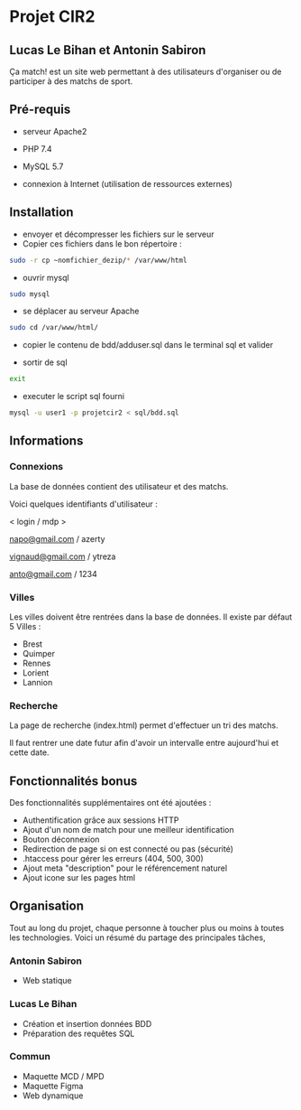 # Projet CIR2

## Lucas Le Bihan et Antonin Sabiron

Ça match! est un site web permettant à des utilisateurs d'organiser ou de participer à des matchs de sport.

## Pré-requis

- serveur Apache2
- PHP 7.4
- MySQL 5.7

- connexion à Internet (utilisation de ressources externes)

## Installation

- envoyer et décompresser les fichiers sur le serveur
- Copier ces fichiers dans le bon répertoire :

```bash
sudo -r cp ~nomfichier_dezip/* /var/www/html
```

- ouvrir mysql

```bash
sudo mysql
```

- se déplacer au serveur Apache

```bash
sudo cd /var/www/html/
```

- copier le contenu de bdd/adduser.sql dans le terminal sql et valider

- sortir de sql

```bash
exit
```

- executer le script sql fourni

```bash
mysql -u user1 -p projetcir2 < sql/bdd.sql
```

## Informations

### Connexions

La base de données contient des utilisateur et des matchs.

Voici quelques identifiants d'utilisateur :

< login / mdp >

napo@gmail.com / azerty

vignaud@gmail.com / ytreza

anto@gmail.com / 1234

### Villes

Les villes doivent être rentrées dans la base de données.
Il existe par défaut 5 Villes :

- Brest
- Quimper
- Rennes
- Lorient
- Lannion

### Recherche

La page de recherche (index.html) permet d'effectuer un tri des matchs.

Il faut rentrer une date futur afin d'avoir un intervalle entre aujourd'hui et cette date.

## Fonctionnalités bonus

Des fonctionnalités supplémentaires ont été ajoutées :

- Authentification grâce aux sessions HTTP
- Ajout d'un nom de match pour une meilleur identification
- Bouton déconnexion
- Redirection de page si on est connecté ou pas (sécurité)
- .htaccess pour gérer les erreurs (404, 500, 300)
- Ajout meta "description" pour le référencement naturel
- Ajout icone sur les pages html

## Organisation

Tout au long du projet, chaque personne à toucher plus ou moins à toutes les technologies.
Voici un résumé du partage des principales tâches,

### Antonin Sabiron

- Web statique

### Lucas Le Bihan

- Création et insertion données BDD
- Préparation des requêtes SQL

### Commun

- Maquette MCD / MPD
- Maquette Figma
- Web dynamique


